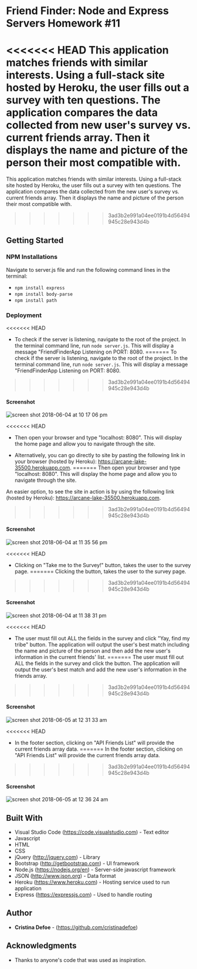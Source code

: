 # Friend Finder: Node and Express Servers Homework #11

<<<<<<< HEAD
This application matches friends with similar interests. Using a full-stack site hosted by Heroku, the user fills out a survey with ten questions. The application compares the data collected from new user's survey vs. current friends array. Then it displays the name and picture of the person their most compatible with.
=======
This application matches friends with similar interests. Using a full-stack site hosted by Heroku, the user fills out a survey with ten questions. The application compares the data collected from the new user's survey vs. current friends array. Then it displays the name and picture of the person their most compatible with.
>>>>>>> 3ad3b2e991a04ee0191b4d56494945c28e943d4b

## Getting Started

### NPM Installations

Navigate to server.js file and run the following command lines in the terminal:

- `npm install express`
- `npm install body-parse`
- `npm install path`

### Deployment 

<<<<<<< HEAD
* To check if the server is listening, navigate to the root of the project. In the terminal command line, run `node server.js`. This will display a message "FriendFinderApp Listening on PORT: 8080.
=======
To check if the server is listening, navigate to the root of the project. In the terminal command line, run `node server.js`. This will display a message "FriendFinderApp Listening on PORT: 8080.

>>>>>>> 3ad3b2e991a04ee0191b4d56494945c28e943d4b
#### Screenshot

![screen shot 2018-06-04 at 10 17 06 pm](https://user-images.githubusercontent.com/35505038/40955290-593d4d24-6846-11e8-89b0-828057424cb8.png)

<<<<<<< HEAD
* Then open your browser and type "localhost: 8080". This will display the home page and allow you to navigate through the site. 

* Alternatively, you can go directly to site by pasting the following link in your browser (hosted by Heroku): https://arcane-lake-35500.herokuapp.com.
=======
Then open your browser and type "localhost: 8080". This will display the home page and allow you to navigate through the site. 

An easier option, to see the site in action is by using the following link (hosted by Heroku): https://arcane-lake-35500.herokuapp.com.
>>>>>>> 3ad3b2e991a04ee0191b4d56494945c28e943d4b

#### Screenshot

![screen shot 2018-06-04 at 11 35 56 pm](https://user-images.githubusercontent.com/35505038/40956980-1d4500dc-6850-11e8-9fc6-1106b5fbf5f3.png)

<<<<<<< HEAD
* Clicking on "Take me to the Survey!" button, takes the user to the survey page. 
=======
Clicking the button, takes the user to the survey page.

>>>>>>> 3ad3b2e991a04ee0191b4d56494945c28e943d4b
#### Screenshot

![screen shot 2018-06-04 at 11 38 31 pm](https://user-images.githubusercontent.com/35505038/40957022-6c20cefc-6850-11e8-9cbd-247d9d5e1250.png)

<<<<<<< HEAD
* The user must fill out ALL the fields in the survey and click "Yay, find my tribe" button. The application will output the user's best match including the name and picture of the person and then add the new user's information in the current friends' list.
=======
The user must fill out ALL the fields in the survey and click the button. The application will output the user's best match and add the new user's information in the friends array.
>>>>>>> 3ad3b2e991a04ee0191b4d56494945c28e943d4b

#### Screenshot

![screen shot 2018-06-05 at 12 31 33 am](https://user-images.githubusercontent.com/35505038/40962159-f6e27a98-6861-11e8-91e2-024ed0aadc6b.png)

<<<<<<< HEAD
* In the footer section, clicking on "API Friends List" will provide the current friends array data.
=======
In the footer section, clicking on "API Friends List" will provide the current friends array data.
>>>>>>> 3ad3b2e991a04ee0191b4d56494945c28e943d4b

#### Screenshot

![screen shot 2018-06-05 at 12 36 24 am](https://user-images.githubusercontent.com/35505038/40962309-67bec23a-6862-11e8-85e3-ff2ff44364eb.png)

## Built With

* Visual Studio Code (https://code.visualstudio.com) - Text editor
* Javascript 
* HTML
* CSS
* jQuery (http://jquery.com) - Library
* Bootstrap (http://getbootstrap.com) - UI framework
* Node.js (https://nodejs.org/en) - Server-side javascript framework
* JSON (http://www.json.org) - Data format 
* Heroku (https://www.heroku.com) - Hosting service used to run application
* Express (https://expressjs.com) - Used to handle routing

## Author

* **Cristina Defoe** - (https://github.com/cristinadefoe)

## Acknowledgments

* Thanks to anyone's code that was used as inspiration.
